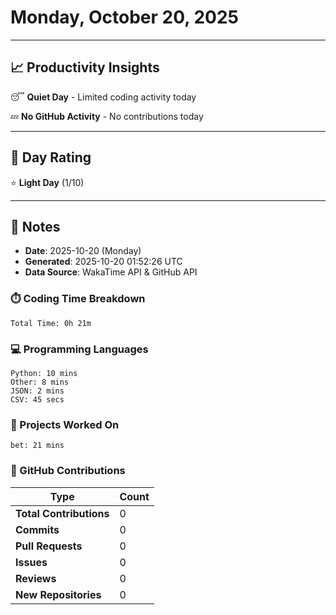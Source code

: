 # Monday, October 20, 2025

---

## 📈 Productivity Insights

😴 **Quiet Day** - Limited coding activity today

💤 **No GitHub Activity** - No contributions today

---

## 🎯 Day Rating

⭐ **Light Day** (1/10)

---

## 📝 Notes

- **Date**: 2025-10-20 (Monday)
- **Generated**: 2025-10-20 01:52:26 UTC
- **Data Source**: WakaTime API & GitHub API


### ⏱️ Coding Time Breakdown

```
Total Time: 0h 21m
```

### 💻 Programming Languages

```
Python: 10 mins
Other: 8 mins
JSON: 2 mins
CSV: 45 secs
```

### 📂 Projects Worked On

```
bet: 21 mins

```


### 🐙 GitHub Contributions

| Type | Count |
|------|-------|
| **Total Contributions** | 0 |
| **Commits** | 0 |
| **Pull Requests** | 0 |
| **Issues** | 0 |
| **Reviews** | 0 |
| **New Repositories** | 0 |

